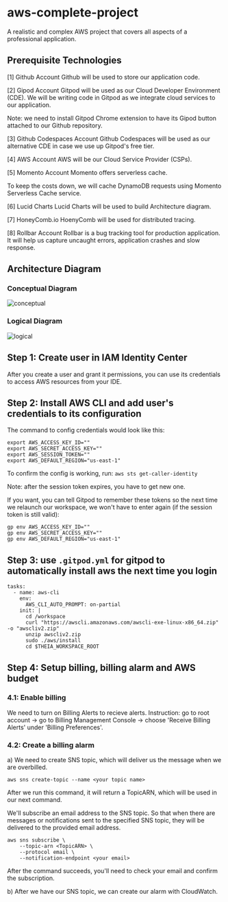 # aws-complete-project
A realistic and complex AWS project that covers all aspects of a professional application.


## Prerequisite Technologies

[1] Github Account
Github will be used to store our application code.

[2] Gipod Account
Gitpod will be used as our Cloud Developer Environment (CDE).
We will be writing code in Gitpod as we integrate cloud services to our application.

Note: we need to install Gitpod Chrome extension to have its Gipod button attached to our Github repository.

[3] Github Codespaces Account
Github Codespaces will be used as our alternative CDE in case we use up Gitpod's free tier.

[4] AWS Account
AWS will be our Cloud Service Provider (CSPs).

[5] Momento Account
Momento offers serverless cache.

To keep the costs down, we will cache DynamoDB requests using Momento Serverless Cache service.

[6] Lucid Charts
Lucid Charts will be used to build Architecture diagram.

[7] HoneyComb.io
HoenyComb will be used for distributed tracing.

[8] Rollbar Account
Rollbar is a bug tracking tool for production application. It will help us capture uncaught errors, application crashes and slow response.


## Architecture Diagram

### Conceptual Diagram

![conceptual](https://github.com/Tai-Chi-Bui/aws-complete-project/assets/75408677/1ddb0dc7-f695-44bb-8603-3d26c68f6873)

### Logical Diagram

![logical](https://github.com/Tai-Chi-Bui/aws-complete-project/assets/75408677/9ff29aa7-c7cc-40a3-b2b3-26e666321ca0)



## Step 1: Create user in IAM Identity Center

After you create a user and grant it permissions, you can use its credentials to access AWS resources from your IDE.

## Step 2: Install AWS CLI and add user's credentials to its configuration

The command to config credentials would look like this:

```
export AWS_ACCESS_KEY_ID=""
export AWS_SECRET_ACCESS_KEY=""
export AWS_SESSION_TOKEN=""
export AWS_DEFAULT_REGION="us-east-1"
```

To confirm the config is working, run: ```aws sts get-caller-identity```

Note: after the session token expires, you have to get new one.

If you want, you can tell Gitpod to remember these tokens so the next time we relaunch our workspace, we won't have to enter again (if the session token is still valid):

```
gp env AWS_ACCESS_KEY_ID=""
gp env AWS_SECRET_ACCESS_KEY=""
gp env AWS_DEFAULT_REGION="us-east-1"
```



## Step 3: use ```.gitpod.yml``` for gitpod to automatically install aws the next time you login

```
tasks:
  - name: aws-cli
    env:
      AWS_CLI_AUTO_PROMPT: on-partial
    init: |
      cd /workspace
      curl "https://awscli.amazonaws.com/awscli-exe-linux-x86_64.zip" -o "awscliv2.zip"
      unzip awscliv2.zip
      sudo ./aws/install
      cd $THEIA_WORKSPACE_ROOT
```


## Step 4: Setup billing, billing alarm and AWS budget

### 4.1: Enable billing
We need to turn on Billing Alerts to recieve alerts.
Instruction: go to root account -> go to Billing Management Console -> choose 'Receive Billing Alerts' under 'Billing Preferences'.

### 4.2: Create a billing alarm
a) We need to create SNS topic, which will deliver us the message when we are overbilled.

```
aws sns create-topic --name <your topic name>
```
After we run this command, it will return a TopicARN, which will be used in our next command.

We'll subscribe an email address to the SNS topic. So that when there are messages or notifications sent to the specified SNS topic, they will be delivered to the provided email address.

```
aws sns subscribe \
    --topic-arn <TopicARN> \
    --protocol email \
    --notification-endpoint <your email>
```

After the command succeeds, you'll need to check your email and confirm the subscription.


b) After we have our SNS topic, we can create our alarm with CloudWatch.
